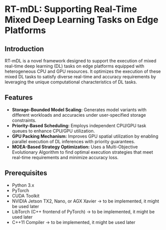 # RT-mDL: Supporting Real-Time Mixed Deep Learning Tasks on Edge Platforms

## Introduction

RT-mDL is a novel framework designed to support the execution of mixed real-time deep learning (DL) tasks on edge platforms equipped with heterogeneous CPU and GPU resources. It optimizes the execution of these mixed DL tasks to satisfy diverse real-time and accuracy requirements by leveraging the unique computational characteristics of DL tasks.

## Features

- **Storage-Bounded Model Scaling:** Generates model variants with different workloads and accuracies under user-specified storage constraints.
- **Priority-Based Scheduling:** Employs independent CPU/GPU task queues to enhance CPU/GPU utilization.
- **GPU Packing Mechanism:** Improves GPU spatial utilization by enabling parallel execution of DL inferences with priority guarantees.
- **MOEA-Based Strategy Optimization:** Uses a Multi-Objective Evolutionary Algorithm to find optimal execution strategies that meet real-time requirements and minimize accuracy loss.

## Prerequisites

- Python 3.x
- PyTorch
- CUDA Toolkit
- NVIDIA Jetson TX2, Nano, or AGX Xavier -> to be implemented, it might be used later
- LibTorch (C++ frontend of PyTorch) -> to be implemented, it might be used later
- C++11 Compiler -> to be implemented, it might be used later

